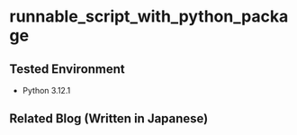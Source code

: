 # runnable_script_with_python_package

## Tested Environment

- Python 3.12.1

## Related Blog (Written in Japanese)